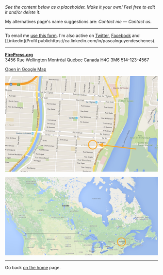*See the content below as a placeholder. Make it your own! Feel free to edit it and/or delete it*.

My alternatives page's name suggestions are: *Contact me* — *Contact us*.

---

To email me [use this form](http://goo.gl/forms/4B5zzHhXphbtMzh93). I'm also active on [Twitter](https://twitter.com/_pascalandy), [Facebook](https://www.facebook.com/pascalandy1) and [Linkedin](Profil publichttps://ca.linkedin.com/in/pascalnguyendeschenes).

---

[**FirePress.org**](http://firepress.org/)<br>
3456 Rue Wellington
Montréal  Québec  Canada H4G 3M6
514-123-4567

[Open in Google Map](https://www.google.ca/maps/@45.458924,-73.5743224,15.08z)

![](https://raw.githubusercontent.com/firepress-org/themes-content/master/112_readiness/images/map2.jpg)

![](https://raw.githubusercontent.com/firepress-org/themes-content/master/112_readiness/images/map1.jpg)

---

<i class="fa fa-home" aria-hidden="true"></i> Go back [on the home](/) page.